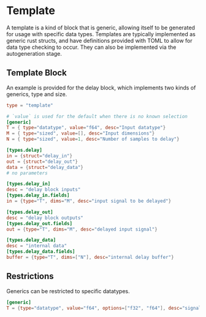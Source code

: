 # Template
A template is a kind of block that is generic, allowing itself to be generated for usage with specific data types. Templates are typically implemented as generic rust structs, and have definitions provided with TOML to allow for data type checking to occur. They can also be implemented via the autogeneration stage.

## Template Block
An example is provided for the delay block, which implements two kinds of generics, type and size.

```toml
type = "template"

# `value` is used for the default when there is no known selection
[generic]
T = { type="datatype", value="f64", desc="Input datatype"}
M = { type="sized", value=[], desc="Input dimensions"}
N = { type="sized", value=1, desc="Number of samples to delay"}

[types.delay]
in = {struct="delay_in"}
out = {struct="delay_out"}
data = {struct="delay_data"}
# no parameters

[types.delay_in]
desc = "delay block inputs"
[types.delay_in.fields]
in = {type="T", dims="M", desc="input signal to be delayed"}

[types.delay_out]
desc = "delay block outputs"
[types.delay_out.fields]
out = {type="T", dims="M", desc="delayed input signal"}

[types.delay_data]
desc = "internal data"
[types.delay_data.fields]
buffer = {type="T", dims=["N"], desc="internal delay buffer"}
```

## Restrictions
Generics can be restricted to specific datatypes.
```toml
[generic]
T = {type="datatype", value="f64", options=["f32", "f64"], desc="signal type"}
```
